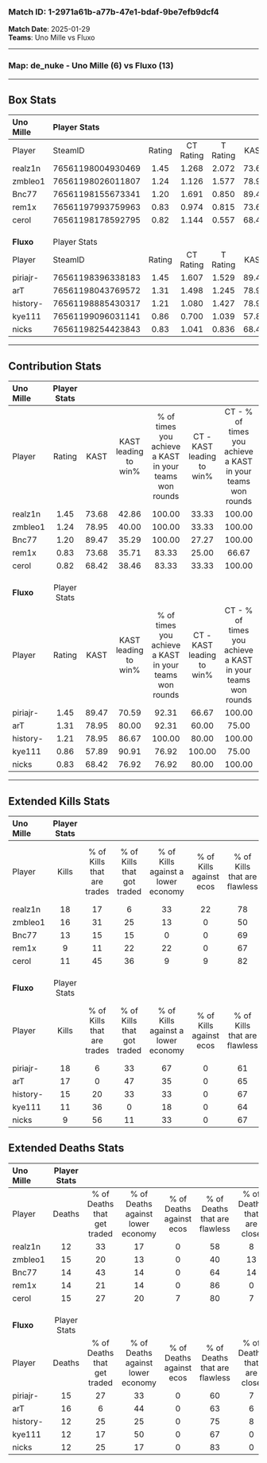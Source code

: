 ### Match ID: 1-2971a61b-a77b-47e1-bdaf-9be7efb9dcf4  
**Match Date**: 2025-01-29  
**Teams**: Uno Mille vs Fluxo  

---  

### **Map**: de_nuke - Uno Mille (6) vs Fluxo (13)  
---  

## Box Stats  

| **Uno Mille** | Player Stats      |        |           |          |       |       |       |         |        |      |     |
| :- | :- | :-: | :-: | :-: | :-: | :-: | :-: | :-: | :-: | :-: | :-: |
| Player        | SteamID           | Rating | CT Rating | T Rating | KAST  |  ADR  | Kills | Assists | Deaths | K/D  | HS% |
| realz1n       | 76561198004930469 |  1.45  |   1.268   |  2.072   | 73.68 | 107.8 |  18   |    4    |   12   | 1.50 | 61  |
| zmbleo1       | 76561198026011807 |  1.24  |   1.126   |  1.577   | 78.95 | 82.7  |  16   |    5    |   15   | 1.07 | 56  |
| Bnc77         | 76561198155673341 |  1.20  |   1.691   |  0.850   | 89.47 | 79.9  |  13   |    5    |   14   | 0.93 | 30  |
| rem1x         | 76561197993759963 |  0.83  |   0.974   |  0.815   | 73.68 | 62.3  |   9   |    3    |   14   | 0.64 | 11  |
| cerol         | 76561198178592795 |  0.82  |   1.144   |  0.557   | 68.42 | 53.1  |  11   |    1    |   15   | 0.73 | 45  |
|               |                   |        |           |          |       |       |       |         |        |      |     |
|               |                   |        |           |          |       |       |       |         |        |      |     |
|               |                   |        |           |          |       |       |       |         |        |      |     |
| **Fluxo**     | Player Stats      |        |           |          |       |       |       |         |        |      |     |
| Player        | SteamID           | Rating | CT Rating | T Rating | KAST  |  ADR  | Kills | Assists | Deaths | K/D  | HS% |
| piriajr-      | 76561198396338183 |  1.45  |   1.607   |  1.529   | 89.47 | 99.1  |  18   |    3    |   15   | 1.20 | 72  |
| arT           | 76561198043769572 |  1.31  |   1.498   |  1.245   | 78.95 | 98.5  |  17   |    6    |   16   | 1.06 | 52  |
| history-      | 76561198885430317 |  1.21  |   1.080   |  1.427   | 78.95 | 68.6  |  15   |    2    |   12   | 1.25 | 33  |
| kye111        | 76561199096031141 |  0.86  |   0.700   |  1.039   | 57.89 | 60.8  |  11   |    3    |   12   | 0.92 | 81  |
| nicks         | 76561198254423843 |  0.83  |   1.041   |  0.836   | 68.42 | 54.0  |   9   |    4    |   12   | 0.75 | 88  |
---  

## Contribution Stats  

| **Uno Mille** | Player Stats |       |                      |                                                        |                           |                                                             |                          |                                                            |
| :- | :-: | :-: | :-: | :-: | :-: | :-: | :-: | :-: |
| Player        |    Rating    | KAST  | KAST leading to win% | % of times you achieve a KAST in your teams won rounds | CT - KAST leading to win% | CT - % of times you achieve a KAST in your teams won rounds | T - KAST leading to win% | T - % of times you achieve a KAST in your teams won rounds |
| realz1n       |     1.45     | 73.68 |        42.86         |                         100.00                         |           33.33           |                           100.00                            |          60.00           |                           100.00                           |
| zmbleo1       |     1.24     | 78.95 |        40.00         |                         100.00                         |           33.33           |                           100.00                            |          50.00           |                           100.00                           |
| Bnc77         |     1.20     | 89.47 |        35.29         |                         100.00                         |           27.27           |                           100.00                            |          50.00           |                           100.00                           |
| rem1x         |     0.83     | 73.68 |        35.71         |                         83.33                          |           25.00           |                            66.67                            |          50.00           |                           100.00                           |
| cerol         |     0.82     | 68.42 |        38.46         |                         83.33                          |           33.33           |                           100.00                            |          50.00           |                           66.67                            |
|               |              |       |                      |                                                        |                           |                                                             |                          |                                                            |
|               |              |       |                      |                                                        |                           |                                                             |                          |                                                            |
|               |              |       |                      |                                                        |                           |                                                             |                          |                                                            |
| **Fluxo**     | Player Stats |       |                      |                                                        |                           |                                                             |                          |                                                            |
| Player        |    Rating    | KAST  | KAST leading to win% | % of times you achieve a KAST in your teams won rounds | CT - KAST leading to win% | CT - % of times you achieve a KAST in your teams won rounds | T - KAST leading to win% | T - % of times you achieve a KAST in your teams won rounds |
| piriajr-      |     1.45     | 89.47 |        70.59         |                         92.31                          |           66.67           |                           100.00                            |          72.73           |                           88.89                            |
| arT           |     1.31     | 78.95 |        80.00         |                         92.31                          |           60.00           |                            75.00                            |          90.00           |                           100.00                           |
| history-      |     1.21     | 78.95 |        86.67         |                         100.00                         |           80.00           |                           100.00                            |          90.00           |                           100.00                           |
| kye111        |     0.86     | 57.89 |        90.91         |                         76.92                          |          100.00           |                            75.00                            |          87.50           |                           77.78                            |
| nicks         |     0.83     | 68.42 |        76.92         |                         76.92                          |           80.00           |                           100.00                            |          75.00           |                           66.67                            |
---  

## Extended Kills Stats  

| **Uno Mille** | Player Stats |                            |                            |                                    |                         |                              |                                 |                                       |                    |           |
| :- | :-: | :-: | :-: | :-: | :-: | :-: | :-: | :-: | :-: | :-: |
| Player        |    Kills     | % of Kills that are trades | % of Kills that got traded | % of Kills against a lower economy | % of Kills against ecos | % of Kills that are flawless | % of Kills that are close duels | % of Kills that are assisted by flash | Pistol Round Kills | AWP Kills |
| realz1n       |      18      |             17             |             6              |                 33                 |           22            |              78              |                0                |                   0                   |         0          |     2     |
| zmbleo1       |      16      |             31             |             25             |                 13                 |            0            |              50              |                6                |                   0                   |         0          |     4     |
| Bnc77         |      13      |             15             |             15             |                 0                  |            0            |              69              |                8                |                   0                   |         1          |     0     |
| rem1x         |      9       |             11             |             22             |                 22                 |            0            |              67              |                0                |                   0                   |         6          |     1     |
| cerol         |      11      |             45             |             36             |                 9                  |            9            |              82              |                9                |                   0                   |         0          |     0     |
|               |              |                            |                            |                                    |                         |                              |                                 |                                       |                    |           |
|               |              |                            |                            |                                    |                         |                              |                                 |                                       |                    |           |
|               |              |                            |                            |                                    |                         |                              |                                 |                                       |                    |           |
| **Fluxo**     | Player Stats |                            |                            |                                    |                         |                              |                                 |                                       |                    |           |
| Player        |    Kills     | % of Kills that are trades | % of Kills that got traded | % of Kills against a lower economy | % of Kills against ecos | % of Kills that are flawless | % of Kills that are close duels | % of Kills that are assisted by flash | Pistol Round Kills | AWP Kills |
| piriajr-      |      18      |             6              |             33             |                 67                 |            0            |              61              |                6                |                   0                   |         0          |     2     |
| arT           |      17      |             0              |             47             |                 35                 |            0            |              65              |                6                |                   0                   |         0          |     2     |
| history-      |      15      |             20             |             33             |                 33                 |            0            |              67              |                7                |                   0                   |         8          |     1     |
| kye111        |      11      |             36             |             0              |                 18                 |            0            |              64              |               18                |                   0                   |         1          |     1     |
| nicks         |      9       |             56             |             11             |                 33                 |            0            |              67              |               11                |                   0                   |         0          |     0     |
## Extended Deaths Stats  

| **Uno Mille** | Player Stats |                             |                                   |                          |                               |                            |                           |               |
| :- | :-: | :-: | :-: | :-: | :-: | :-: | :-: | :-: |
| Player        |    Deaths    | % of Deaths that get traded | % of Deaths against lower economy | % of Deaths against ecos | % of Deaths that are flawless | % of Deaths that are close | % of Deaths while blinded | Deaths to AWP |
| realz1n       |      12      |             33              |                17                 |            0             |              58               |             8              |             0             |       2       |
| zmbleo1       |      15      |             20              |                13                 |            0             |              40               |             13             |             0             |       4       |
| Bnc77         |      14      |             43              |                14                 |            0             |              64               |             14             |             0             |       1       |
| rem1x         |      14      |             21              |                14                 |            0             |              86               |             0              |             0             |       2       |
| cerol         |      15      |             27              |                20                 |            7             |              80               |             7              |             0             |       0       |
|               |              |                             |                                   |                          |                               |                            |                           |               |
|               |              |                             |                                   |                          |                               |                            |                           |               |
|               |              |                             |                                   |                          |                               |                            |                           |               |
| **Fluxo**     | Player Stats |                             |                                   |                          |                               |                            |                           |               |
| Player        |    Deaths    | % of Deaths that get traded | % of Deaths against lower economy | % of Deaths against ecos | % of Deaths that are flawless | % of Deaths that are close | % of Deaths while blinded | Deaths to AWP |
| piriajr-      |      15      |             27              |                33                 |            0             |              60               |             7              |             0             |       0       |
| arT           |      16      |              6              |                44                 |            0             |              63               |             6              |             0             |       3       |
| history-      |      12      |             25              |                25                 |            0             |              75               |             8              |             0             |       1       |
| kye111        |      12      |             17              |                50                 |            0             |              67               |             0              |             0             |       2       |
| nicks         |      12      |             25              |                17                 |            0             |              83               |             0              |             0             |       1       |

